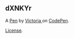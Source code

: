 dXNKYr
------


A [Pen](http://codepen.io/vperr007/pen/dXNKYr) by [Victoria ](http://codepen.io/vperr007) on [CodePen](http://codepen.io/).

[License](http://codepen.io/vperr007/pen/dXNKYr/license).